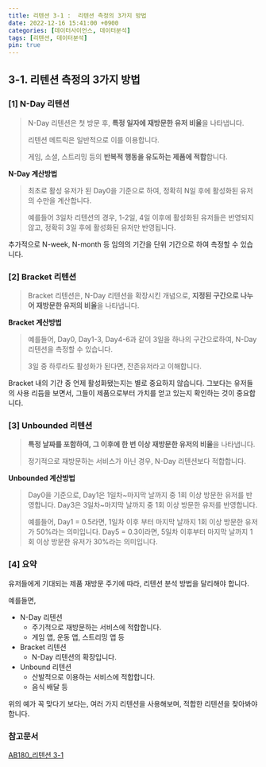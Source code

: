 ```yaml
---
title: 리텐션 3-1 :  리텐션 측정의 3가지 방법
date: 2022-12-16 15:41:00 +0900
categories: [데이터사이언스, 데이터분석]
tags: [리텐션, 데이터분석]
pin: true
---
```








## 3-1. 리텐션 측정의 3가지 방법

### [1] N-Day 리텐션

> N-Day 리텐션은 첫 방문 후, **특정 일자에 재방문한 유저 비율**을 나타냅니다.
>
> 리텐션 메트릭은 일반적으로 이를 이용합니다.
>
> 게임, 소셜, 스트리밍 등의 **반복적 행동을 유도하는 제품에 적합**합니다.



**N-Day 계산방법**

> 최초로 활성 유저가 된 Day0을 기준으로 하여, 정확히 N일 후에 활성화된 유저의 수만을 계산합니다.
>
> 예를들어 3일차 리텐션의 경우, 1-2일, 4일 이후에 활성화된 유저들은 반영되지 않고, 정확히 3일 후에 활성화된 유저만 반영됩니다.

추가적으로 N-week, N-month 등 임의의 기간을 단위 기간으로 하여 측정할 수 있습니다.





### [2] Bracket 리텐션

> Bracket 리텐션은, N-Day 리텐션을 확장시킨 개념으로, **지정된 구간으로 나누어 재방문한 유저의 비율**을 나타냅니다.



**Bracket 계산방법**

> 예를들어, Day0, Day1-3, Day4-6과 같이 3일을 하나의 구간으로하여, N-Day 리텐션을 측정할 수 있습니다.
>
> 3일 중 하루라도 활성화가 된다면, 잔존유저라고 이해합니다.

Bracket 내의 기간 중 언제 활성화됐는지는 별로 중요하지 않습니다. 그보다는 유저들의 사용 리듬을 보면서, 그들이 제품으로부터 가치를 얻고 있는지 확인하는 것이 중요합니다.





### [3] Unbounded 리텐션

> **특정 날짜를 포함하여, 그 이후에 한 번 이상 재방문한 유저의 비율**을 나타냅니다.
>
> 정기적으로 재방문하는 서비스가 아닌 경우, N-Day 리텐션보다 적합합니다.



**Unbounded 계산방법**

> Day0을 기준으로, Day1은 1일차~마지막 날까지 중 1회 이상 방문한 유저를 반영합니다. Day3은 3일차~마지막 날까지 중 1회 이상 방문한 유저를 반영합니다.
>
> 예를들어, Day1 = 0.5라면,  1일차 이후 부터 마지막 날까지 1회 이상 방문한 유저가 50%라는 의미입니다. Day5 = 0.3이라면, 5일차 이후부터 마지막 날까지 1회 이상 방문한 유저가 30%라는 의미입니다. 





### [4] 요약

유저들에게 기대되는 제품 재방문 주기에 따라, 리텐션 분석 방법을 달리해야 합니다.

예를들면,

+ N-Day 리텐션
  + 주기적으로 재방문하는 서비스에 적합합니다.
  + 게임 앱, 운동 앱, 스트리밍 앱 등
+ Bracket 리텐션
  + N-Day 리텐션의 확장입니다.
+ Unbound 리텐션
  + 산발적으로 이용하는 서비스에 적합합니다.
  + 음식 배달 등



위의 예가 꼭 맞다기 보다는, 여러 가지 리텐션을 사용해보며, 적합한 리텐션을 찾아봐야 합니다.



### 참고문서

[AB180_리텐션 3-1](https://blog.ab180.co/posts/retention-series-3-1#:~:text=N-Day%20%EB%A6%AC%ED%85%90%EC%85%98%EC%9D%80%20%EC%B5%9C%EC%B4%88%20%EC%82%AC%EC%9A%A9%EC%9D%BC%EB%A1%9C%EB%B6%80%ED%84%B0%20N,%ED%95%98%EB%8A%94%20%EC%A0%9C%ED%92%88%EC%97%90%20%EC%A0%81%ED%95%A9%ED%95%A9%EB%8B%88%EB%8B%A4.)

